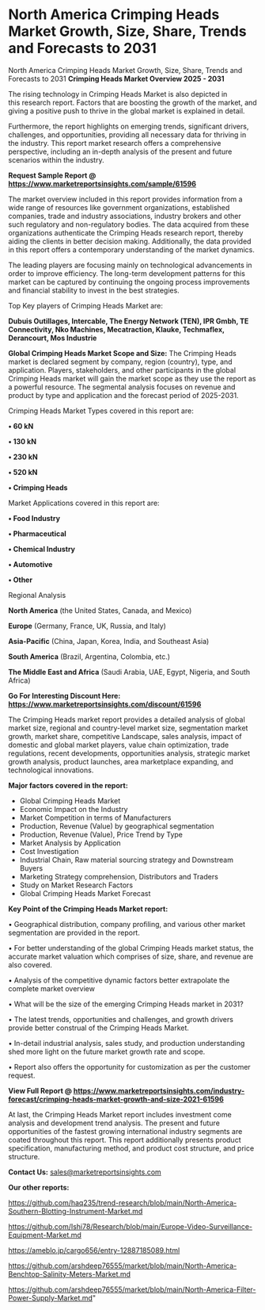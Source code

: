 # North America Crimping Heads Market Growth, Size, Share, Trends and Forecasts to 2031
North America Crimping Heads Market Growth, Size, Share, Trends and Forecasts to 2031
<Strong> Crimping Heads Market Overview 2025 - 2031</strong>

The rising technology in Crimping Heads Market is also depicted in this research report. Factors that are boosting the growth of the market, and giving a positive push to thrive in the global market is explained in detail.

Furthermore, the report highlights on emerging trends, significant drivers, challenges, and opportunities, providing all necessary data for thriving in the industry. This report market research offers a comprehensive perspective, including an in-depth analysis of the present and future scenarios within the industry.

<strong>Request Sample Report @ <a href=https://www.marketreportsinsights.com/sample/61596>https://www.marketreportsinsights.com/sample/61596</a></strong>

The market overview included in this report provides information from a wide range of resources like government organizations, established companies, trade and industry associations, industry brokers and other such regulatory and non-regulatory bodies. The data acquired from these organizations authenticate the Crimping Heads research report, thereby aiding the clients in better decision making. Additionally, the data provided in this report offers a contemporary understanding of the market dynamics.

The leading players are focusing mainly on technological advancements in order to improve efficiency. The long-term development patterns for this market can be captured by continuing the ongoing process improvements and financial stability to invest in the best strategies.

Top Key players of Crimping Heads Market are:

<strong>Dubuis Outillages, Intercable, The Energy Network (TEN), IPR Gmbh, TE Connectivity, Nko Machines, Mecatraction, Klauke, Techmaflex, Derancourt, Mos Industrie</strong>

<strong><b>Global Crimping Heads Market Scope and Size:</b></strong>
The Crimping Heads market is declared segment by company, region (country), type, and application. Players, stakeholders, and other participants in the global Crimping Heads market will gain the market scope as they use the report as a powerful resource. The segmental analysis focuses on revenue and product by type and application and the forecast period of 2025-2031.

Crimping Heads Market Types covered in this report are:

<strong>• 60 kN

• 130 kN

• 230 kN

• 520 kN

• Crimping Heads</strong>

Market Applications covered in this report are:

<strong>• Food Industry

• Pharmaceutical

• Chemical Industry

• Automotive

• Other</strong> 

Regional Analysis

<strong>North America</strong> (the United States, Canada, and Mexico)

<strong>Europe</strong> (Germany, France, UK, Russia, and Italy)

<strong>Asia-Pacific</strong> (China, Japan, Korea, India, and Southeast Asia)

<strong>South America</strong> (Brazil, Argentina, Colombia, etc.)

<strong>The Middle East and Africa</strong> (Saudi Arabia, UAE, Egypt, Nigeria, and South Africa)

<strong>Go For Interesting Discount Here: <a href=https://www.marketreportsinsights.com/discount/61596>https://www.marketreportsinsights.com/discount/61596</a></strong>

The Crimping Heads market report provides a detailed analysis of global market size, regional and country-level market size, segmentation market growth, market share, competitive Landscape, sales analysis, impact of domestic and global market players, value chain optimization, trade regulations, recent developments, opportunities analysis, strategic market growth analysis, product launches, area marketplace expanding, and technological innovations.

<strong><b>Major factors covered in the report:</b></strong>
<ul>
  <li>Global Crimping Heads Market </li>
  <li>Economic Impact on the Industry</li>
  <li>Market Competition in terms of Manufacturers</li>
  <li>Production, Revenue (Value) by geographical segmentation</li>
  <li>Production, Revenue (Value), Price Trend by Type</li>
  <li>Market Analysis by Application</li>
  <li>Cost Investigation</li>
  <li>Industrial Chain, Raw material sourcing strategy and Downstream Buyers</li>
  <li>Marketing Strategy comprehension, Distributors and Traders</li>
  <li>Study on Market Research Factors</li>
  <li>Global Crimping Heads Market Forecast</li>
</ul>

<strong><b>Key Point of the Crimping Heads Market report:</b></strong>

• Geographical distribution, company profiling, and various other market segmentation are provided in the report.

• For better understanding of the global Crimping Heads market status, the accurate market valuation which comprises of size, share, and revenue are also covered.

• Analysis of the competitive dynamic factors better extrapolate the complete market overview

• What will be the size of the emerging Crimping Heads market in 2031?

• The latest trends, opportunities and challenges, and growth drivers provide better construal of the Crimping Heads Market.

• In-detail industrial analysis, sales study, and production understanding shed more light on the future market growth rate and scope.

• Report also offers the opportunity for customization as per the customer request.

<strong><b>View Full Report @ <a href=https://www.marketreportsinsights.com/industry-forecast/crimping-heads-market-growth-and-size-2021-61596>https://www.marketreportsinsights.com/industry-forecast/crimping-heads-market-growth-and-size-2021-61596</a></b></strong>


At last, the Crimping Heads Market report includes investment come analysis and development trend analysis. The present and future opportunities of the fastest growing international industry segments are coated throughout this report. This report additionally presents product specification, manufacturing method, and product cost structure, and price structure.

<strong>Contact Us:</strong>
sales@marketreportsinsights.com

<strong>Our other reports:</strong>

<a href=https://github.com/haq235/trend-research/blob/main/North-America-Southern-Blotting-Instrument-Market.md>https://github.com/haq235/trend-research/blob/main/North-America-Southern-Blotting-Instrument-Market.md</a>

<a href=https://github.com/Ishi78/Research/blob/main/Europe-Video-Surveillance-Equipment-Market.md>https://github.com/Ishi78/Research/blob/main/Europe-Video-Surveillance-Equipment-Market.md</a>

<a href=https://ameblo.jp/cargo656/entry-12887185089.html>https://ameblo.jp/cargo656/entry-12887185089.html</a>

<a href=https://github.com/arshdeep76555/market/blob/main/North-America-Benchtop-Salinity-Meters-Market.md>https://github.com/arshdeep76555/market/blob/main/North-America-Benchtop-Salinity-Meters-Market.md</a>

<a href=https://github.com/arshdeep76555/market/blob/main/North-America-Filter-Power-Supply-Market.md>https://github.com/arshdeep76555/market/blob/main/North-America-Filter-Power-Supply-Market.md</a>"
